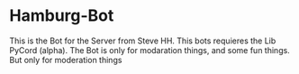 # Hamburg-Bot


This is the Bot for the Server from Steve HH. 
This bots requieres the Lib PyCord (alpha).
The Bot is only for modaration things, and some fun things. But only for moderation things
